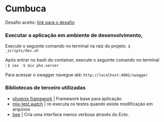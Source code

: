 # Cumbuca

Desafio aceito: [link para o desafio](https://github.com/appcumbuca/desafios/blob/master/desafio-back-end.md)

### Executar a aplicação em ambiente de desenvolvimento,
Execute o seguinte comando no terminal na raiz do projeto.
`$ _scripts/dev.sh`

Após entrar no bash do container, execute o seguinte comando no terminal :
`$ iex -S mix phx.server`

Para acessar o swagger navegue até:
`http://localhost:4001/swagger`

### Bibliotecas de terceiro utilizadas
- [phoenix framework](https://www.phoenixframework.org/)
| Framework base para aplicação
- [mix-test.watch](https://github.com/lpil/mix-test.watch)
| re-executa os testes quando existe modificação em arquivos
- [bee](https://github.com/andridus/mix-test.watch)
| Cria uma interface menos verbosa através do Ecto.
